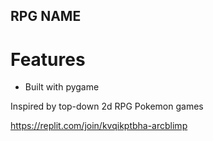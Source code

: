 ## RPG NAME
# Features
- Built with pygame

Inspired by top-down 2d RPG Pokemon games 

https://replit.com/join/kvqikptbha-arcblimp
